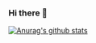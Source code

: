 ### Hi there 👋

[![Anurag's github stats](https://github-readme-stats.vercel.app/api?username=roco2015)](https://github.com/anuraghazra/github-readme-stats)
<!--
**roco2015/roco2015** is a ✨ _special_ ✨ repository because its `README.md` (this file) appears on your GitHub profile.

Here are some ideas to get you started:

- 🔭 I’m currently working on ...
- 🌱 I’m currently learning ...
- 👯 I’m looking to collaborate on ...
- 🤔 I’m looking for help with ...
- 💬 Ask me about ...
- 📫 How to reach me: ...
- 😄 Pronouns: ...
- ⚡ Fun fact: ...
-->
